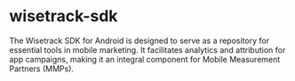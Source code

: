 # wisetrack-sdk
The Wisetrack SDK for Android is designed to serve as a repository for essential tools in mobile marketing. It facilitates analytics and attribution for app campaigns, making it an integral component for Mobile Measurement Partners (MMPs).
